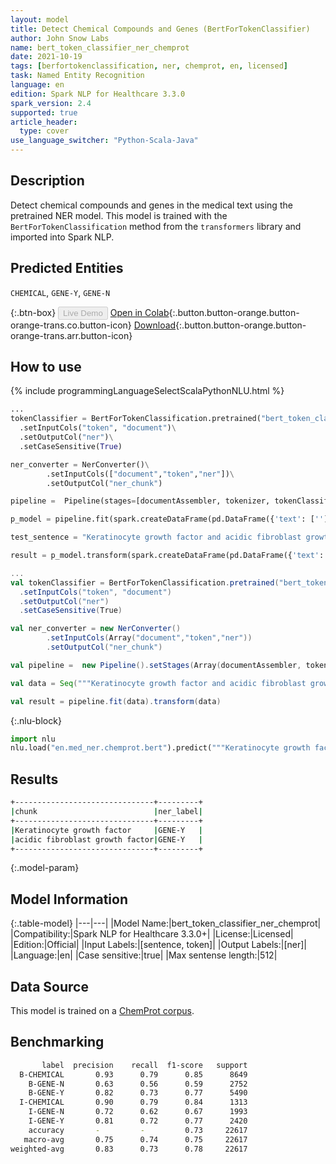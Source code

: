```yaml
---
layout: model
title: Detect Chemical Compounds and Genes (BertForTokenClassifier)
author: John Snow Labs
name: bert_token_classifier_ner_chemprot
date: 2021-10-19
tags: [berfortokenclassification, ner, chemprot, en, licensed]
task: Named Entity Recognition
language: en
edition: Spark NLP for Healthcare 3.3.0
spark_version: 2.4
supported: true
article_header:
  type: cover
use_language_switcher: "Python-Scala-Java"
---
```



## Description


Detect chemical compounds and genes in the medical text using the pretrained NER model. This model is trained with the `BertForTokenClassification` method from the `transformers` library and imported into Spark NLP.


## Predicted Entities


`CHEMICAL`, `GENE-Y`, `GENE-N`


{:.btn-box}
<button class="button button-orange" disabled>Live Demo</button>
[Open in Colab](https://colab.research.google.com/github/JohnSnowLabs/spark-nlp-workshop/blob/master/tutorials/streamlit_notebooks/healthcare/NER_BERT_TOKEN_CLASSIFIER.ipynb){:.button.button-orange.button-orange-trans.co.button-icon}
[Download](https://s3.amazonaws.com/auxdata.johnsnowlabs.com/clinical/models/bert_token_classifier_ner_chemprot_en_3.3.0_2.4_1634644903577.zip){:.button.button-orange.button-orange-trans.arr.button-icon}


## How to use






<div class="tabs-box" markdown="1">
{% include programmingLanguageSelectScalaPythonNLU.html %}

```python
...
tokenClassifier = BertForTokenClassification.pretrained("bert_token_classifier_ner_chemprot", "en", "clinical/models")\
  .setInputCols("token", "document")\
  .setOutputCol("ner")\
  .setCaseSensitive(True)

ner_converter = NerConverter()\
        .setInputCols(["document","token","ner"])\
        .setOutputCol("ner_chunk")

pipeline =  Pipeline(stages=[documentAssembler, tokenizer, tokenClassifier, ner_converter])

p_model = pipeline.fit(spark.createDataFrame(pd.DataFrame({'text': ['']})))

test_sentence = "Keratinocyte growth factor and acidic fibroblast growth factor are mitogens for primary cultures of mammary epithelium."

result = p_model.transform(spark.createDataFrame(pd.DataFrame({'text': [test_sentence]})))
```
```scala
...
val tokenClassifier = BertForTokenClassification.pretrained("bert_token_classifier_ner_chemprot", "en", "clinical/models")
  .setInputCols("token", "document")
  .setOutputCol("ner")
  .setCaseSensitive(True)

val ner_converter = new NerConverter()
        .setInputCols(Array("document","token","ner"))
        .setOutputCol("ner_chunk")

val pipeline =  new Pipeline().setStages(Array(documentAssembler, tokenizer, tokenClassifier, ner_converter))

val data = Seq("""Keratinocyte growth factor and acidic fibroblast growth factor are mitogens for primary cultures of mammary epithelium.""").toDS.toDF("text")

val result = pipeline.fit(data).transform(data)
```


{:.nlu-block}
```python
import nlu
nlu.load("en.med_ner.chemprot.bert").predict("""Keratinocyte growth factor and acidic fibroblast growth factor are mitogens for primary cultures of mammary epithelium.""")
```

</div>


## Results


```bash
+-------------------------------+---------+
|chunk                          |ner_label|
+-------------------------------+---------+
|Keratinocyte growth factor     |GENE-Y   |
|acidic fibroblast growth factor|GENE-Y   |
+-------------------------------+---------+


```


{:.model-param}
## Model Information


{:.table-model}
|---|---|
|Model Name:|bert_token_classifier_ner_chemprot|
|Compatibility:|Spark NLP for Healthcare 3.3.0+|
|License:|Licensed|
|Edition:|Official|
|Input Labels:|[sentence, token]|
|Output Labels:|[ner]|
|Language:|en|
|Case sensitive:|true|
|Max sentense length:|512|


## Data Source


This model is trained on a [ChemProt corpus](https://biocreative.bioinformatics.udel.edu/).


## Benchmarking


```bash
       label  precision    recall  f1-score   support
  B-CHEMICAL       0.93      0.79      0.85      8649
    B-GENE-N       0.63      0.56      0.59      2752
    B-GENE-Y       0.82      0.73      0.77      5490
  I-CHEMICAL       0.90      0.79      0.84      1313
    I-GENE-N       0.72      0.62      0.67      1993
    I-GENE-Y       0.81      0.72      0.77      2420
    accuracy       -         -         0.73     22617
   macro-avg       0.75      0.74      0.75     22617
weighted-avg       0.83      0.73      0.78     22617
```
<!--stackedit_data:
eyJoaXN0b3J5IjpbLTExODMwMTc3MzldfQ==
-->